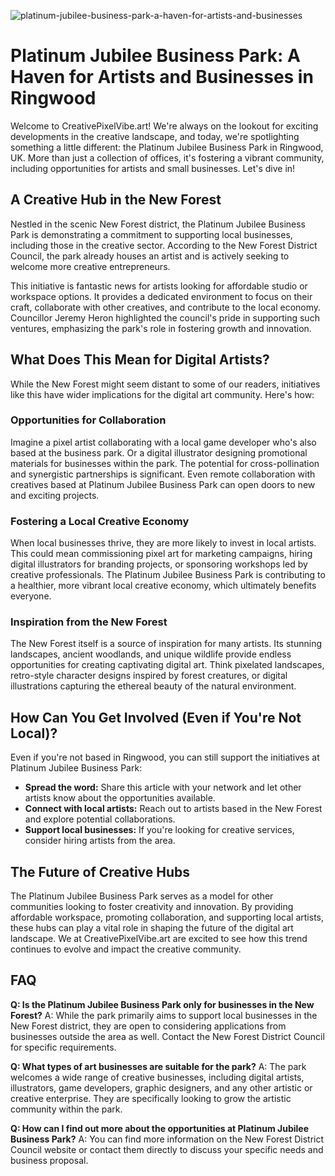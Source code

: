 ![platinum-jubilee-business-park-a-haven-for-artists-and-businesses](https://images.pexels.com/photos/19935567/pexels-photo-19935567.jpeg?auto=compress&cs=tinysrgb&fit=crop&h=627&w=1200)

# Platinum Jubilee Business Park: A Haven for Artists and Businesses in Ringwood

Welcome to CreativePixelVibe.art! We're always on the lookout for exciting developments in the creative landscape, and today, we're spotlighting something a little different: the Platinum Jubilee Business Park in Ringwood, UK. More than just a collection of offices, it's fostering a vibrant community, including opportunities for artists and small businesses. Let's dive in!

## A Creative Hub in the New Forest

Nestled in the scenic New Forest district, the Platinum Jubilee Business Park is demonstrating a commitment to supporting local businesses, including those in the creative sector. According to the New Forest District Council, the park already houses an artist and is actively seeking to welcome more creative entrepreneurs.

This initiative is fantastic news for artists looking for affordable studio or workspace options. It provides a dedicated environment to focus on their craft, collaborate with other creatives, and contribute to the local economy. Councillor Jeremy Heron highlighted the council's pride in supporting such ventures, emphasizing the park's role in fostering growth and innovation.

## What Does This Mean for Digital Artists?

While the New Forest might seem distant to some of our readers, initiatives like this have wider implications for the digital art community. Here's how:

### Opportunities for Collaboration

Imagine a pixel artist collaborating with a local game developer who's also based at the business park. Or a digital illustrator designing promotional materials for businesses within the park. The potential for cross-pollination and synergistic partnerships is significant. Even remote collaboration with creatives based at Platinum Jubilee Business Park can open doors to new and exciting projects.

### Fostering a Local Creative Economy

When local businesses thrive, they are more likely to invest in local artists. This could mean commissioning pixel art for marketing campaigns, hiring digital illustrators for branding projects, or sponsoring workshops led by creative professionals. The Platinum Jubilee Business Park is contributing to a healthier, more vibrant local creative economy, which ultimately benefits everyone.

### Inspiration from the New Forest

The New Forest itself is a source of inspiration for many artists. Its stunning landscapes, ancient woodlands, and unique wildlife provide endless opportunities for creating captivating digital art. Think pixelated landscapes, retro-style character designs inspired by forest creatures, or digital illustrations capturing the ethereal beauty of the natural environment.

## How Can You Get Involved (Even if You're Not Local)?

Even if you're not based in Ringwood, you can still support the initiatives at Platinum Jubilee Business Park:

*   **Spread the word:** Share this article with your network and let other artists know about the opportunities available.
*   **Connect with local artists:** Reach out to artists based in the New Forest and explore potential collaborations.
*   **Support local businesses:** If you're looking for creative services, consider hiring artists from the area.

## The Future of Creative Hubs

The Platinum Jubilee Business Park serves as a model for other communities looking to foster creativity and innovation. By providing affordable workspace, promoting collaboration, and supporting local artists, these hubs can play a vital role in shaping the future of the digital art landscape. We at CreativePixelVibe.art are excited to see how this trend continues to evolve and impact the creative community.

## FAQ

**Q: Is the Platinum Jubilee Business Park only for businesses in the New Forest?**
A: While the park primarily aims to support local businesses in the New Forest district, they are open to considering applications from businesses outside the area as well. Contact the New Forest District Council for specific requirements.

**Q: What types of art businesses are suitable for the park?**
A: The park welcomes a wide range of creative businesses, including digital artists, illustrators, game developers, graphic designers, and any other artistic or creative enterprise. They are specifically looking to grow the artistic community within the park.

**Q: How can I find out more about the opportunities at Platinum Jubilee Business Park?**
A: You can find more information on the New Forest District Council website or contact them directly to discuss your specific needs and business proposal.
